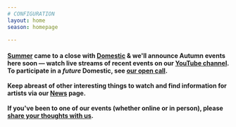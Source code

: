 ```yaml
---
# CONFIGURATION
layout: home
season: homepage

---
```

#### [Summer](/current/2020-summer) came to a close with [Domestic](/current/2020-domestic) & we'll announce Autumn events here soon — watch live streams of recent events on our <a href="http://bit.ly/YTwarnmcr" target="_blank">YouTube channel</a>. To participate in a *future* Domestic, see <a href="http://domesticmcr.posthaven.com" target="_blank">our open call</a>.<br><br>Keep abreast of other interesting things to watch and find information for artists via our [News](/news) page.<br><br>If you've been to one of our events (whether online or in person), please <a href="http://bit.ly/warnmcrfeedback" target="_blank">share your thoughts with us</a>.
